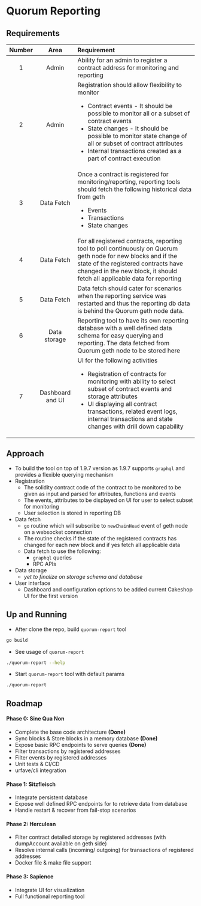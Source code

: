 # Quorum Reporting

## Requirements
Number | Area | Requirement 
:---: | :---: | :--- 
1 | Admin | Ability for an admin to register a contract address for monitoring and reporting
2 | Admin | Registration should allow flexibility to monitor <ul><li>Contract events - It should be possible to monitor all or a subset of contract events</li><li>State changes - It should be possible to monitor state change of all or subset of contract attributes </li><li>Internal transactions created as a part of contract execution</li></ul>
3 | Data Fetch | Once a contract is registered for monitoring/reporting, reporting tools should fetch the following historical data from geth <ul><li>Events</li><li>Transactions </li><li>State changes</li></ul>
4 | Data Fetch | For all registered contracts, reporting tool to poll continuously on Quorum geth node for new blocks and if the state of the registered contracts have changed in the new block, it should fetch all applicable data for reporting
5 | Data Fetch | Data fetch should cater for scenarios when the reporting service was restarted and thus the reporting db data is behind the Quorum geth node data.
6 | Data storage | Reporting tool to have its own reporting database with a well defined data schema for easy querying and reporting. The data fetched from Quorum geth node to be stored here
7 | Dashboard and UI | UI for the following activities <ul><li>Registration of contracts for monitoring with ability to select subset of contract events and storage attributes</li><li>UI displaying all contract transactions, related event logs, internal transactions and state changes with drill down capability</ul>

## Approach
* To build the tool on top of 1.9.7 version as 1.9.7 supports `graphql` and provides a flexible querying mechanism
* Registration
    * The solidity contract code of the contract to be monitored to be given as input and parsed for attributes, functions and events
    * The events, attributes to be displayed on UI for user to select subset for monitoring
    * User selection is stored in reporting DB
* Data fetch
    * `go` routine which will subscribe to `newChainHead` event of 
    geth node on a websocket connection
    * The routine checks if the state of the registered contracts has changed for each new block and if yes fetch all applicable data
    * Data fetch to use the following:
        * `graphql` queries
        * RPC APIs
* Data storage
    * *yet to finalize on storage schema and database*
* User interface 
    * Dashboard and configuration options to be added current Cakeshop UI for the first version

## Up and Running

* After clone the repo, build `quorum-report` tool
```bash
go build
```
* See usage of `quorum-report`
```bash
./quorum-report --help
```
* Start `quorum-report` tool with default params
```
./quorum-report
```

## Roadmap

#### Phase 0: Sine Qua Non

- Complete the base code architecture **(Done)**
- Sync blocks & Store blocks in a memory database **(Done)**
- Expose basic RPC endpoints to serve queries **(Done)**
- Filter transactions by registered addresses
- Filter events by registered addresses
- Unit tests & CI/CD
- urfave/cli integration

#### Phase 1: Sitzfleisch

- Integrate persistent database
- Expose well defined RPC endpoints for to retrieve data from database
- Handle restart & recover from fail-stop scenarios

#### Phase 2: Herculean

- Filter contract detailed storage by registered addresses (with dumpAccount available on geth side)
- Resolve internal calls (incoming/ outgoing) for transactions of registered addresses
- Docker file & make file support

#### Phase 3: Sapience

- Integrate UI for visualization
- Full functional reporting tool

